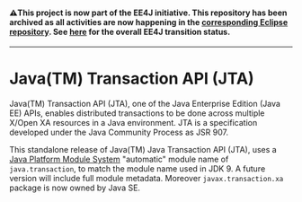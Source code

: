 #### :warning:This project is now part of the EE4J initiative. This repository has been archived as all activities are now happening in the [corresponding Eclipse repository](https://github.com/eclipse-ee4j/jta-api). See [here](https://www.eclipse.org/ee4j/status.php) for the overall EE4J transition status.
 
---
 
# Java(TM) Transaction API (JTA)
Java(TM) Transaction API (JTA), one of the Java Enterprise Edition (Java EE) APIs, enables distributed transactions to be done across multiple X/Open XA resources in a Java environment. JTA is a specification developed under the Java Community Process as JSR 907.

This standalone release of Java(TM) Java Transaction API (JTA), uses a [Java Platform Module System](http://openjdk.java.net/projects/jigsaw/spec/)
"automatic" module name of `java.transaction`, to match the module name used in JDK 9.  A future version will include full module metadata. Moreover `javax.transaction.xa` package is now owned by Java SE.
